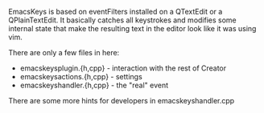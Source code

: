 EmacsKeys is based on eventFilters installed on a QTextEdit or a QPlainTextEdit.
It basically catches all keystrokes and modifies some internal state that
make the resulting text in the editor look like it was using vim.

There are only a few files in here:

* emacskeysplugin.{h,cpp}  - interaction with the rest of Creator
* emacskeysactions.{h,cpp} - settings
* emacskeyshandler.{h,cpp} - the "real" event

There are some more hints for developers in emacskeyshandler.cpp

